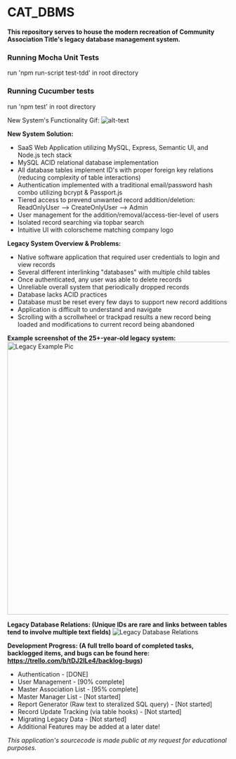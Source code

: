 # CAT_DBMS
<b>This repository serves to house the modern recreation of Community Association Title's legacy database management system.</b>

### Running Mocha Unit Tests
run 'npm run-script test-tdd' in root directory

### Running Cucumber tests
run 'npm test' in root directory

New System's Functionality Gif:
![alt-text](currentEx.gif)

<b>New System Solution:</b>
<ul>
  <li>SaaS Web Application utilizing MySQL, Express, Semantic UI, and Node.js tech stack</li>
  <li>MySQL ACID relational database implementation</li>
  <li>All database tables implement ID's with proper foreign key relations (reducing complexity of table interactions)</li>
  <li>Authentication implemented with a traditional email/password hash combo utilizing bcrypt & Passport.js</li>
  <li>Tiered access to prevend unwanted record addition/deletion: ReadOnlyUser --> CreateOnlyUser --> Admin</li>
  <li>User management for the addition/removal/access-tier-level of users</li>
  <li>Isolated record searching via topbar search</li>
  <li>Intuitive UI with colorscheme matching company logo</li>
</ul>


<b>Legacy System Overview & Problems:</b>
<ul>
  <li>Native software application that required user credentials to login and view records</li>
  <li>Several different interlinking "databases" with multiple child tables</li>
  <li>Once authenticated, any user was able to delete records</li>
  <li>Unreliable overall system that periodically dropped records</li>
  <li>Database lacks ACID practices</li>
  <li>Database must be reset every few days to support new record additions</li>
  <li>Application is difficult to understand and navigate</li>
  <li>Scrolling with a scrollwheel or trackpad results a new record being loaded and modifications to current record being abandoned</li>
</ul>

<b>Example screenshot of the 25+-year-old legacy system:</b>
<img src="https://i.imgur.com/nbJ7C1U.png" alt="Legacy Example Pic" width="750" height="620">

<b>Legacy Database Relations: (Unique IDs are rare and links between tables tend to involve multiple text fields)</b>
<img src="https://i.imgur.com/65XUMAz.jpg" alt="Legacy Database Relations">



<b>Development Progress: (A full trello board of completed tasks, backlogged items, and bugs can be found here: https://trello.com/b/tDJ2lLe4/backlog-bugs)</b>
<ul>
  <li>Authentication - [DONE]</li>
  <li>User Management - [90% complete]</li>
  <li>Master Association List - [95% complete]</li>
  <li>Master Manager List - [Not started]</li>
  <li>Report Generator (Raw text to steralized SQL query) - [Not started]</li>
  <li>Record Update Tracking (via table hooks) - [Not started]</li>
  <li>Migrating Legacy Data - [Not started]</li>
  <li>Additional Features may be added at a later date!</li>
</ul>


<i>This application's sourcecode is made public at my request for educational purposes.</i>

